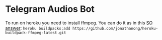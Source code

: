 # Telegram Audios Bot

To run on heroku you need to install ffmpeg. You can do it as in this [SO answer](https://stackoverflow.com/a/52142087): `heroku buildpacks:add https://github.com/jonathanong/heroku-buildpack-ffmpeg-latest.git`
